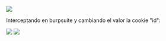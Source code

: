 ![](Imágenes/Pasted%20image%2020241106235736.png)

Interceptando en burpsuite y cambiando el valor la cookie "id":

![](Imágenes/Pasted%20image%2020241107000442.png)
![](Imágenes/Pasted%20image%2020241107000450.png)

